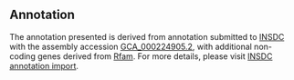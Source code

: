 

Annotation
----------

The annotation presented is derived from annotation submitted to
[INSDC](http://www.insdc.org) with the assembly accession
[GCA\_000224905.2](http://www.ebi.ac.uk/ena/data/view/GCA_000224905.2),
with additional non-coding genes derived from
[Rfam](http://rfam.xfam.org/). For more details, please visit [INSDC
annotation
import](http://ensemblgenomes.org/info/data/insdc_annotation).
